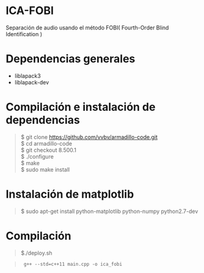 # ICA-FOBI
Separación de audio usando el método FOBI( Fourth-Order Blind Identification )

# Dependencias generales

- liblapack3
- liblapack-dev

# Compilación e instalación de dependencias

 > $ git clone https://github.com/vvbv/armadillo-code.git <br>
 $ cd armadillo-code <br>
 $ git checkout 8.500.1 <br>
 $ ./configure <br>
 $ make <br>
 $ sudo make install <br>

# Instalación de matplotlib
> $ sudo apt-get install python-matplotlib python-numpy python2.7-dev

# Compilación 
> $./deploy.sh <br>

> <code> g++ --std=c++11 main.cpp -o ica_fobi </code>
